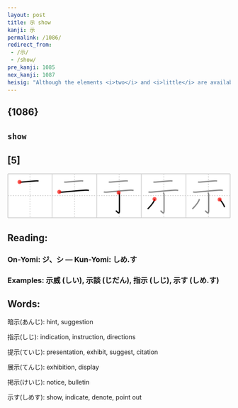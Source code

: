 ```yaml
---
layout: post
title: 示 show
kanji: 示
permalink: /1086/
redirect_from:
 - /示/
 - /show/
pre_kanji: 1085
nex_kanji: 1087
heisig: "Although the elements <i>two</i> and <i>little</i> are available for the using, it may be easier to remember this character as a picture of an altar. Something placed atop the altar is put on <b>show</b> for all to see."
---
```


## {1086}

## `show`

## [5]

<div class="stroke"><img src="../images/E7A4BA.png" /></div>

## Reading:

### On-Yomi: ジ、シ &mdash; Kun-Yomi: しめ.す

### Examples: 示威 (しい), 示談 (じだん), 指示 (しじ), 示す (しめ.す)

## Words:

暗示(あんじ): hint, suggestion

指示(しじ): indication, instruction, directions

提示(ていじ): presentation, exhibit, suggest, citation

展示(てんじ): exhibition, display

掲示(けいじ): notice, bulletin

示す(しめす): show, indicate, denote, point out
